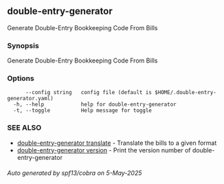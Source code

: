 ## double-entry-generator

Generate Double-Entry Bookkeeping Code From Bills

### Synopsis

Generate Double-Entry Bookkeeping Code From Bills

### Options

```
      --config string   config file (default is $HOME/.double-entry-generator.yaml)
  -h, --help            help for double-entry-generator
  -t, --toggle          Help message for toggle
```

### SEE ALSO

* [double-entry-generator translate](double-entry-generator_translate.md)	 - Translate the bills to a given format
* [double-entry-generator version](double-entry-generator_version.md)	 - Print the version number of double-entry-generator

###### Auto generated by spf13/cobra on 5-May-2025
